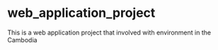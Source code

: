 # web_application_project
This is a web application project that involved with environment in the Cambodia

